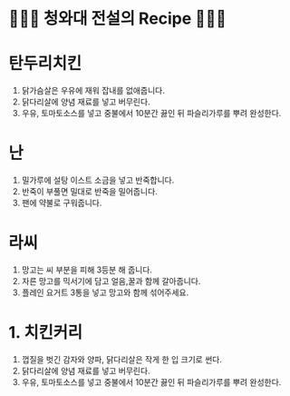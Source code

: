 # 👨🏻‍🍳 청와대 전설의 Recipe 👩🏻‍🍳

# 탄두리치킨
1. 닭가슴살은 우유에 재워 잡내를 없애줍니다.
2. 닭다리살에 양념 재료를 넣고 버무린다.
3. 우유, 토마토소스를 넣고 중불에서 10분간 끓인 뒤 파슬리가루를 뿌려 완성한다.

# 난
1. 밀가루에 설탕 이스트 소금을 넣고 반죽합니다.
2. 반죽이 부풀면 밀대로 반죽을 밀어줍니다.
3. 팬에 약불로 구워줍니다.

# 라씨
1. 망고는 씨 부분을 피해 3등분 해 줍니다.
2. 자른 망고를 믹서기에 담고 얼음,꿀과 함께 갈아줍니다.
3. 플레인 요거트 3통을 넣고 망고와 함께 섞어주세요.

# 1. 치킨커리
1. 껍질을 벗긴 감자와 양파, 닭다리살은 작게 한 입 크기로 썬다.
2. 닭다리살에 양념 재료를 넣고 버무린다.
3. 우유, 토마토소스를 넣고 중불에서 10분간 끓인 뒤 파슬리가루를 뿌려 완성한다.